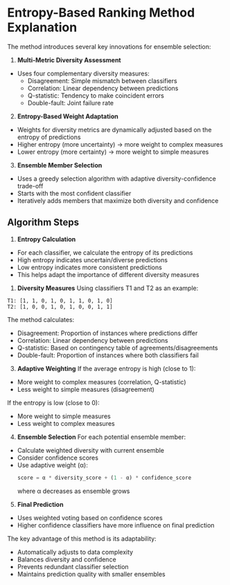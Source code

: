 # Entropy-Based Ranking Method Explanation

The method introduces several key innovations for ensemble selection:

1. **Multi-Metric Diversity Assessment**
- Uses four complementary diversity measures:
  - Disagreement: Simple mismatch between classifiers
  - Correlation: Linear dependency between predictions
  - Q-statistic: Tendency to make coincident errors
  - Double-fault: Joint failure rate

2. **Entropy-Based Weight Adaptation**
- Weights for diversity metrics are dynamically adjusted based on the entropy of predictions
- Higher entropy (more uncertainty) → more weight to complex measures
- Lower entropy (more certainty) → more weight to simple measures

3. **Ensemble Member Selection**
- Uses a greedy selection algorithm with adaptive diversity-confidence trade-off
- Starts with the most confident classifier
- Iteratively adds members that maximize both diversity and confidence

## Algorithm Steps

1. **Entropy Calculation**
- For each classifier, we calculate the entropy of its predictions
- High entropy indicates uncertain/diverse predictions
- Low entropy indicates more consistent predictions
- This helps adapt the importance of different diversity measures

1. **Diversity Measures**
Using classifiers T1 and T2 as an example:
```
T1: [1, 1, 0, 1, 0, 1, 1, 0, 1, 0]
T2: [1, 0, 0, 1, 0, 1, 0, 0, 1, 1]
```

The method calculates:
- Disagreement: Proportion of instances where predictions differ
- Correlation: Linear dependency between predictions
- Q-statistic: Based on contingency table of agreements/disagreements
- Double-fault: Proportion of instances where both classifiers fail

3. **Adaptive Weighting**
If the average entropy is high (close to 1):
- More weight to complex measures (correlation, Q-statistic)
- Less weight to simple measures (disagreement)

If the entropy is low (close to 0):
- More weight to simple measures
- Less weight to complex measures

4. **Ensemble Selection**
For each potential ensemble member:
- Calculate weighted diversity with current ensemble
- Consider confidence scores
- Use adaptive weight (α):
  ```python
  score = α * diversity_score + (1 - α) * confidence_score
  ```
  where α decreases as ensemble grows

5. **Final Prediction**
- Uses weighted voting based on confidence scores
- Higher confidence classifiers have more influence on final prediction

The key advantage of this method is its adaptability:
- Automatically adjusts to data complexity
- Balances diversity and confidence
- Prevents redundant classifier selection
- Maintains prediction quality with smaller ensembles
